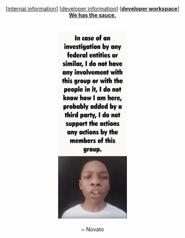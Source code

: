 <p align="center">
    [<a href="https://github.com/Novato-P2C/README">internal information</a>]
    [<a href="https://github.com/Novato-P2C/Developer-README">developer information</a>]
    [<a href="https://github.com/Novato-P2C/P2C"><b>developer workspace</b></a>]
    <br />
    <strong style="text-decoration: underline;">We has the sauce.</strong> <br />
    <br /> <br />
    <img src="https://raw.githubusercontent.com/Novato-P2C/.github/main/federal-investigation.gif" /> <br /> <br />
    <span>~ Novato</span>
</p>
